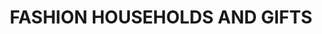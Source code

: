 ---
title: "FASHION HOUSEHOLDS AND GIFTS"
url: /kasaragod/fashion-households-and-gifts/
shop: shop
---